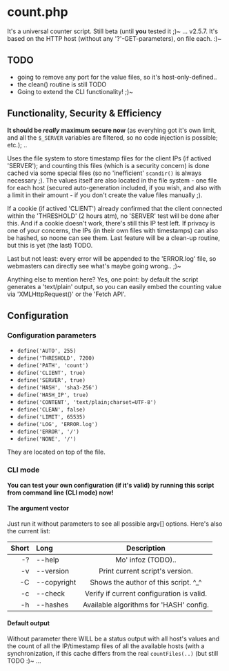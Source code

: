 # count.php
It's a universal counter script. Still beta (until **you** tested it ;)~ ... v2.5.7.
It's based on the HTTP host (without any '?'-GET-parameters), on file each. :)~

## TODO
* going to remove any port for the value files, so it's host-only-defined..
* the clean() routine is still TODO
* Going to extend the CLI functionality! ;)~

## Functionality, Security & Efficiency
**It should be _really_ maximum secure now** (as everyhing got it's own limit, and all the
`$_SERVER` variables are filtered, so no code injection is possible; etc.); ..

Uses the file system to store timestamp files for the client IPs (if actived 'SERVER'); and
counting this files (which is a security concern) is done cached via some special files (so
no 'inefficient' `scandir()` is always necessary ;). The values itself are also located in
the file system - one file for each host (secured auto-generation included, if you wish, and
also with a limit in their amount - if you don't create the value files manually ;).

If a cookie (if actived 'CLIENT') already confirmed that the client connected within the
'THRESHOLD' (2 hours atm), no 'SERVER' test will be done after this. And if a cookie doesn't
work, there's still this IP test left. If privacy is one of your concerns, the IPs (in their
own files with timestamps) can also be hashed, so noone can see them. Last feature will be
a clean-up routine, but this is yet (the last) TODO.

Last but not least: every error will be appended to the 'ERROR.log' file, so webmasters can
directly see what's maybe going wrong.. ;)~

Anything else to mention here? Yes, one point: by default the script generates a 'text/plain'
output, so you can easily embed the counting value via 'XMLHttpRequest()' or the 'Fetch API'.

## Configuration

### Configuration parameters

* `define('AUTO', 255)`
* `define('THRESHOLD', 7200)`
* `define('PATH', 'count')`
* `define('CLIENT', true)`
* `define('SERVER', true)`
* `define('HASH', 'sha3-256')`
* `define('HASH_IP', true)`
* `define('CONTENT', 'text/plain;charset=UTF-8')`
* `define('CLEAN', false)`
* `define('LIMIT', 65535)`
* `define('LOG', 'ERROR.log')`
* `define('ERROR', '/')`
* `define('NONE', '/')`

They are located on top of the file.

### CLI mode
**You can test your own configuration (if it's valid) by running this script from command line
(CLI mode) now!**

#### The argument vector
Just run it without parameters to see all possible argv[] options.
Here's also the current list:

| Short | Long        | Description                               |
| ----: | :---------- | :---------------------------------------: |
|    -? | --help      | Mo' infoz (TODO)..                        |
|    -v | --version   | Print current script's version.           |
|    -C | --copyright | Shows the author of this script. ^_^      |
|    -c | --check     | Verify if current configuration is valid. |
|    -h | --hashes    | Available algorithms for 'HASH' config.   |

#### Default output
Without parameter there WILL be a status output with all host's values and the count of all the
IP/timestamp files of all the available hosts (with a synchronization, if this cache differs from
the real `countFiles(..)` (but still TODO :)~ ...

